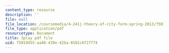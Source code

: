 ```yaml
---
content_type: resource
description: ''
file: null
file_location: /coursemedia/4-241j-theory-of-city-form-spring-2013/f5019d55aa48439e42ba0101c6f27f74_X1F6a1FWirM.pdf
file_type: application/pdf
resourcetype: Document
title: 3play pdf file
uid: f5019d55-aa48-439e-42ba-0101c6f27f74
---
```

